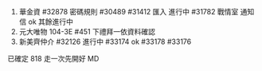 1. 華金資 #32878 密碼規則 #30489 #31412 匯入 進行中 #31782 戰情室 通知信 ok 其餘進行中
2. 元大唯物 104-3E #451 下禮拜一依資料確認
3. 新美齊仲介 #32126 進行中 #33174 ok #33178 #33176

已確定 818 走一次先開好 MD
